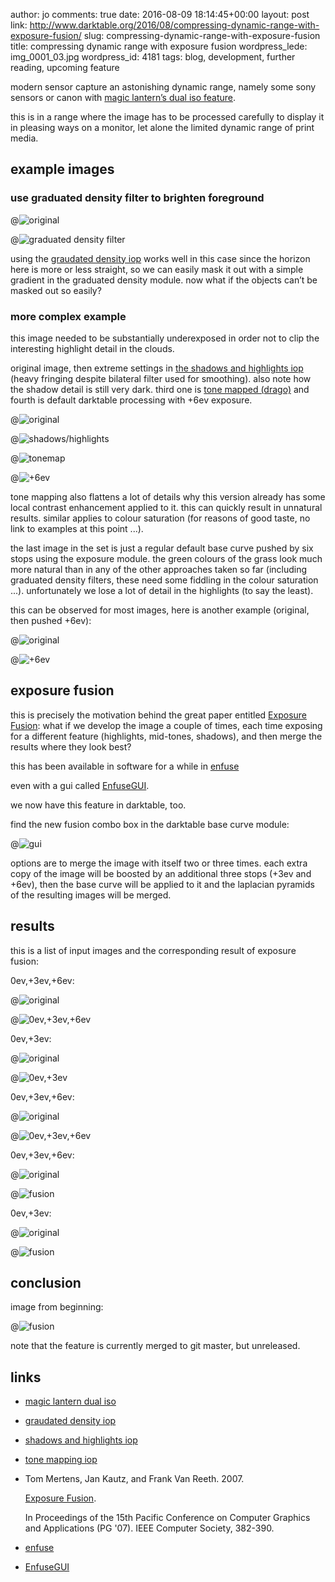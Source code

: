 author: jo
comments: true
date: 2016-08-09 18:14:45+00:00
layout: post
link: http://www.darktable.org/2016/08/compressing-dynamic-range-with-exposure-fusion/
slug: compressing-dynamic-range-with-exposure-fusion
title: compressing dynamic range with exposure fusion
wordpress_lede: img_0001_03.jpg
wordpress_id: 4181
tags: blog, development, further reading, upcoming feature

modern sensor capture an astonishing dynamic range, namely some sony sensors or canon with [magic lantern’s dual iso feature](https://www.magiclantern.fm/forum/?topic=7139.0).

this is in a range where the image has to be processed carefully to display it in pleasing ways on a monitor, let alone the limited dynamic range of print media.

## example images

### use graduated density filter to brighten foreground

@![original](img_0016.jpg "original")

@![graduated density filter](img_0015.jpg "graduated density filter")

using the [graudated density iop](/usermanual/ch03s04s05.html.php#graduated_density) works well in this case since the horizon here is more or less straight, so we can easily mask it out with a simple gradient in the graduated density module. now what if the objects can’t be masked out so easily?

### more complex example

this image needed to be substantially underexposed in order not to clip the interesting highlight detail in the clouds.

original image, then extreme settings in [the shadows and highlights iop]({filename}/blog/2012-02-17-shadow-recovery-revisited/2012-02-17-shadow-recovery-revisited.md) (heavy fringing despite bilateral filter used for smoothing). also note how the shadow detail is still very dark. third one is [tone mapped (drago)](/usermanual/ch03s04s02.html.php#global_tonemap) and fourth is default darktable processing with +6ev exposure.

@![original](img_0007.jpg "original")

@![shadows/highlights](img_0008.jpg "shadows/highlights")

@![tonemap](img_0008-2.jpg "tonemap")

@![+6ev](img_0008-3.jpg "+6ev")

tone mapping also flattens a lot of details why this version already has some local contrast enhancement applied to it. this can quickly result in unnatural results. similar applies to colour saturation (for reasons of good taste, no link to examples at this point ...).

the last image in the set is just a regular default base curve pushed by six stops using the exposure module.  the green colours of the grass look much more natural than in any of the other approaches taken so far (including graduated density filters, these need some fiddling in the colour saturation ...). unfortunately we lose a lot of detail in the highlights (to say the least).

this can be observed for most images, here is another example (original, then pushed +6ev):

@![original](img_0004.jpg "original")

@![+6ev](img_0005.jpg "+6ev")

## exposure fusion

this is precisely the motivation behind the great paper entitled [Exposure Fusion](https://web.stanford.edu/class/cs231m/project-1/exposure-fusion.pdf): what if we develop the image a couple of times, each time exposing for a different feature (highlights, mid-tones, shadows), and then merge the results where they look best?

this has been available in software for a while in [enfuse](https://wiki.panotools.org/Enfuse)

even with a gui called [EnfuseGUI](http://software.bergmark.com/enfuseGUI/Main.html).

we now have this feature in darktable, too.

find the new fusion combo box in the darktable base curve module:

@![gui](gui.png "gui")

options are to merge the image with itself two or three times. each extra copy of the image will be boosted by an additional three stops (+3ev and +6ev), then the base curve will be applied to it and the laplacian pyramids of the resulting images will be merged.

## results

this is a list of input images and the corresponding result of exposure fusion:

0ev,+3ev,+6ev:

@![original](img_0004-1.jpg "original")

@![0ev,+3ev,+6ev](img_0003.jpg "0ev,+3ev,+6ev")


0ev,+3ev:

@![original](img_0002.jpg "original")

@![0ev,+3ev](img_0001.jpg "0ev,+3ev")


0ev,+3ev,+6ev:

@![original](img_0007-1.jpg "original")

@![0ev,+3ev,+6ev](img_0006.jpg "0ev,+3ev,+6ev")


0ev,+3ev,+6ev:

@![original](img_0010.jpg "original")

@![fusion](img_0009.jpg "fusion")


0ev,+3ev:

@![original](img_0012.jpg "original")

@![fusion](img_0011.jpg "fusion")


## conclusion

image from beginning:

@![fusion](img_0017.jpg "fusion")

note that the feature is currently merged to git master, but unreleased.


## links

* [magic lantern dual iso](https://www.magiclantern.fm/forum/?topic=7139.0)
* [graudated density iop](/usermanual/ch03s04s05.html.php#graduated_density)
* [shadows and highlights iop]({filename}/blog/2012-02-17-shadow-recovery-revisited/2012-02-17-shadow-recovery-revisited.md)
* [tone mapping iop](/usermanual/ch03s04s02.html.php#global_tonemap)
* Tom Mertens, Jan Kautz, and Frank Van Reeth. 2007.

    [Exposure Fusion](https://web.stanford.edu/class/cs231m/project-1/exposure-fusion.pdf).

    In Proceedings of the 15th Pacific Conference on Computer Graphics and Applications (PG '07). IEEE Computer Society, 382-390.

* [enfuse](https://wiki.panotools.org/Enfuse)
* [EnfuseGUI](http://software.bergmark.com/enfuseGUI/Main.html)
